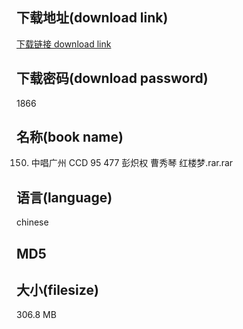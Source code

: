 ## 下载地址(download link)
[下载链接 download link](https://voluble-croquembouche-d321dc.netlify.app/?s=150.+%E4%B8%AD%E5%94%B1%E5%B9%BF%E5%B7%9E+CCD+95+477+%E5%BD%AD%E7%82%BD%E6%9D%83+%E6%9B%B9%E7%A7%80%E7%90%B4+%E7%BA%A2%E6%A5%BC%E6%A2%A6.rar)

## 下载密码(download password)
1866

## 名称(book name)
150. 中唱广州 CCD 95 477 彭炽权 曹秀琴 红楼梦.rar.rar

## 语言(language)
chinese

## MD5


## 大小(filesize)
306.8 MB
